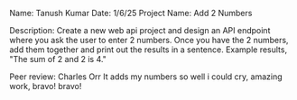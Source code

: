 Name: Tanush Kumar
Date: 1/6/25
Project Name: Add 2 Numbers

Description:  Create a new web api project and design an API endpoint where you ask the user to enter 2 numbers.  Once you have the 2 numbers, add them together and print out the results in a sentence.
Example results, "The sum of 2 and 2 is 4."

Peer review: Charles Orr
It adds my numbers so well i could cry, amazing work, bravo! bravo!
